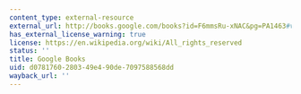 ```yaml
---
content_type: external-resource
external_url: http://books.google.com/books?id=F6mmsRu-xNAC&pg=PA1463#v=onepage
has_external_license_warning: true
license: https://en.wikipedia.org/wiki/All_rights_reserved
status: ''
title: Google Books
uid: d0781760-2803-49e4-90de-7097588568dd
wayback_url: ''
---
```

